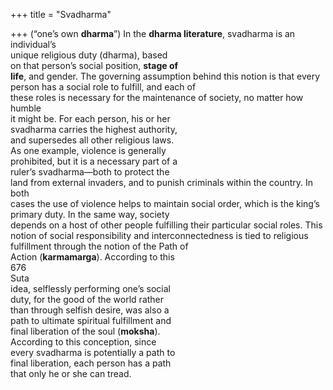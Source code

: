 +++
title = "Svadharma"

+++
(“one’s own **dharma**”) In the **dharma literature**, svadharma is an individual’s  
unique religious duty (dharma), based  
on that person’s social position, **stage of**  
**life**, and gender. The governing assumption behind this notion is that every person has a social role to fulfill, and each of  
these roles is necessary for the maintenance of society, no matter how humble  
it might be. For each person, his or her  
svadharma carries the highest authority,  
and supersedes all other religious laws.  
As one example, violence is generally  
prohibited, but it is a necessary part of a  
ruler’s svadharma—both to protect the  
land from external invaders, and to punish criminals within the country. In both  
cases the use of violence helps to maintain social order, which is the king’s primary duty. In the same way, society  
depends on a host of other people fulfilling their particular social roles. This  
notion of social responsibility and interconnectedness is tied to religious fulfillment through the notion of the Path of  
Action (**karmamarga**). According to this  
676  
Suta  
idea, selflessly performing one’s social  
duty, for the good of the world rather  
than through selfish desire, was also a  
path to ultimate spiritual fulfillment and  
final liberation of the soul (**moksha**).  
According to this conception, since  
every svadharma is potentially a path to  
final liberation, each person has a path  
that only he or she can tread.
